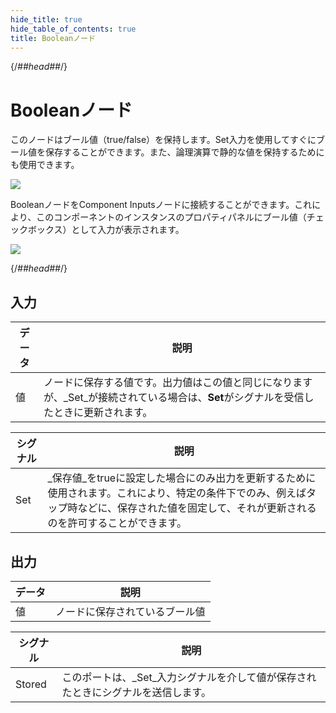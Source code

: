 ```yaml
---
hide_title: true
hide_table_of_contents: true
title: Booleanノード
---
```


{/*##head##*/}

# Booleanノード

このノードは<span className="ndl-data">ブール値</span>（true/false）を保持します。<span className="ndl-signal">Set</span>入力を使用してすぐに<span className="ndl-data">ブール値</span>を保存することができます。また、論理演算で静的な値を保持するためにも使用できます。

<div className="ndl-image-with-background l">

![](/nodes/data/boolean/boolean-1.png)

</div>

<span className="ndl-node">Boolean</span>ノードを<span className="ndl-node">Component Inputs</span>ノードに接続することができます。これにより、このコンポーネントのインスタンスのプロパティパネルに<span className="ndl-data">ブール値</span>（チェックボックス）として入力が表示されます。

<div className="ndl-image-with-background l">

![](/nodes/data/boolean/boolean-2.png)

</div>

{/*##head##*/}

## 入力

| データ                                         | 説明                                                                                                                                                                     |
| ---------------------------------------------- | ------------------------------------------------------------------------------------------------------------------------------------------------------------------------ |
| <span className="ndl-data">値</span>            | ノードに保存する値です。出力値はこの値と同じになりますが、_Set_が接続されている場合は、**Set**がシグナルを受信したときに更新されます。                                         |

| シグナル                                       | 説明                                                                                                                                                                                           |
| ---------------------------------------------- | --------------------------------------------------------------------------------------------------------------------------------------------------------------------------------------------- |
| <span className="ndl-signal">Set</span>        | _保存値_をtrueに設定した場合にのみ出力を更新するために使用されます。これにより、特定の条件下でのみ、例えばタップ時などに、保存された値を固定して、それが更新されるのを許可することができます。 |

## 出力

| データ                                         | 説明                          |
| ---------------------------------------------- | ----------------------------- |
| <span className="ndl-data">値</span>            | ノードに保存されているブール値 |

| シグナル                                       | 説明                                                                                   |
| ---------------------------------------------- | -------------------------------------------------------------------------------------- |
| <span className="ndl-signal">Stored</span>      | このポートは、_Set_入力シグナルを介して値が保存されたときにシグナルを送信します。          |